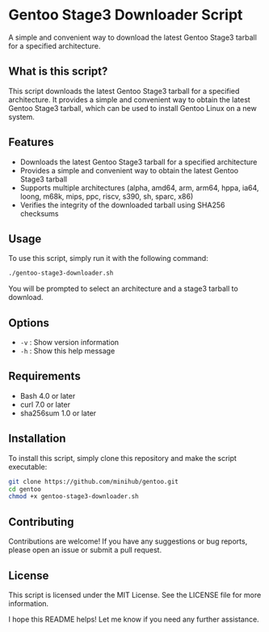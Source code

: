 # Gentoo Stage3 Downloader Script


A simple and convenient way to download the latest Gentoo Stage3 tarball for a specified architecture.

## What is this script?


This script downloads the latest Gentoo Stage3 tarball for a specified architecture. It provides a simple and convenient way to obtain the latest Gentoo Stage3 tarball, which can be used to install Gentoo Linux on a new system.

## Features


* Downloads the latest Gentoo Stage3 tarball for a specified architecture
* Provides a simple and convenient way to obtain the latest Gentoo Stage3 tarball
* Supports multiple architectures (alpha, amd64, arm, arm64, hppa, ia64, loong, m68k, mips, ppc, riscv, s390, sh, sparc, x86)
* Verifies the integrity of the downloaded tarball using SHA256 checksums

## Usage


To use this script, simply run it with the following command:
```bash
./gentoo-stage3-downloader.sh
```
You will be prompted to select an architecture and a stage3 tarball to download.

## Options


* `-v` : Show version information
* `-h` : Show this help message

## Requirements


* Bash 4.0 or later
* curl 7.0 or later
* sha256sum 1.0 or later

## Installation


To install this script, simply clone this repository and make the script executable:
```bash
git clone https://github.com/minihub/gentoo.git
cd gentoo
chmod +x gentoo-stage3-downloader.sh
```
## Contributing


Contributions are welcome! If you have any suggestions or bug reports, please open an issue or submit a pull request.

## License


This script is licensed under the MIT License. See the LICENSE file for more information.

I hope this README helps! Let me know if you need any further assistance.
